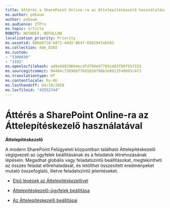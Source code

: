 ```yaml
---
title: Áttérés a SharePoint Online-ra az Áttelepítéskezelő használatával
ms.author: pebaum
author: pebaum
ms.audience: ITPro
ms.topic: article
ROBOTS: NOINDEX, NOFOLLOW
localization_priority: Priority
ms.assetid: 686e8f18-b871-4dd2-864f-8562947ab583
ms.collection: Adm_O365
ms.custom:
- "5300030"
- "3192"
ms.openlocfilehash: ad9e9d929664ecdfd796e977891d83f80f557333
ms.sourcegitcommit: 04484c73b96bf76d1b50796b3e8913f49095c4f3
ms.translationtype: HT
ms.contentlocale: hu-HU
ms.lasthandoff: 04/18/2020
ms.locfileid: "43552744"
---
```

# <a name="migrating-to-sharepoint-online-via-migration-manager"></a>Áttérés a SharePoint Online-ra az Áttelepítéskezelő használatával

**Áttelepítéskezelő**

A modern SharePoint Felügyeleti központban található Áttelepítéskezelő végigvezeti az ügyfelek beállításának és a feladatok létrehozásának lépésein. Megadhat globális vagy feladatszintű beállításokat, megtekintheti az összes feladat előrehaladását, és letölthet összesített eredményeket mutató összefoglaló, illetve feladatszintű jelentéseket.

- [Első lépések az Áttelepítéskezelővel](https://docs.microsoft.com/sharepointmigration/mm-get-started)

- [Áttelepítéskezelő-ügyfelek beállítása](https://docs.microsoft.com/sharepointmigration/mm-setup-clients)

- [Az Áttelepítéskezelő beállításai](https://docs.microsoft.com/sharepointmigration/mm-settings)
